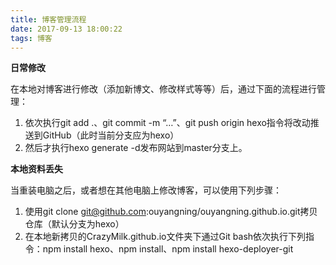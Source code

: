 ```yaml
---
title: 博客管理流程
date: 2017-09-13 18:00:22
tags: 博客
---
```


**日常修改**

在本地对博客进行修改（添加新博文、修改样式等等）后，通过下面的流程进行管理：

1. 依次执行git add .、git commit -m “…”、git push origin hexo指令将改动推送到GitHub（此时当前分支应为hexo）
2. 然后才执行hexo generate -d发布网站到master分支上。

**本地资料丢失**

当重装电脑之后，或者想在其他电脑上修改博客，可以使用下列步骤：

1. 使用git clone git@github.com:ouyangning/ouyangning.github.io.git拷贝仓库（默认分支为hexo）
2. 在本地新拷贝的CrazyMilk.github.io文件夹下通过Git bash依次执行下列指令：npm install hexo、npm install、npm install hexo-deployer-git